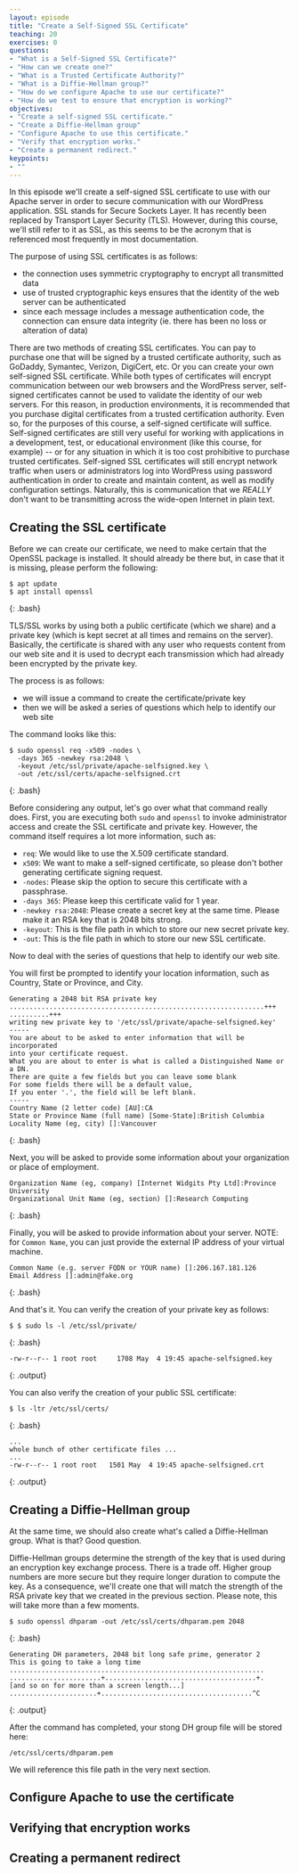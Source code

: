 ```yaml
---
layout: episode
title: "Create a Self-Signed SSL Certificate"
teaching: 20
exercises: 0
questions:
- "What is a Self-Signed SSL Certificate?"
- "How can we create one?"
- "What is a Trusted Certificate Authority?"
- "What is a Diffie-Hellman group?"
- "How do we configure Apache to use our certificate?"
- "How do we test to ensure that encryption is working?"
objectives:
- "Create a self-signed SSL certificate."
- "Create a Diffie-Hellman group"
- "Configure Apache to use this certificate."
- "Verify that encryption works."
- "Create a permanent redirect."
keypoints:
- ""
---
```

In this episode we'll create a self-signed SSL certificate to use with our Apache server in order to secure communication with our WordPress application. SSL stands for Secure Sockets Layer. It has recently been replaced by Transport Layer Security (TLS). However, during this course, we'll still refer to it as SSL, as this seems to be the acronym that is referenced most frequently in most documentation.

The purpose of using SSL certificates is as follows:
- the connection uses symmetric cryptography to encrypt all transmitted data  
- use of trusted cryptographic keys ensures that the identity of the web server can be authenticated
- since each message includes a message authentication code, the connection can ensure data integrity (ie. there has been no loss or alteration of data)

There are two methods of creating SSL certificates. You can pay to purchase one that will be signed by a trusted certificate authority, such as GoDaddy, Symantec, Verizon, DigiCert, etc. Or you can create your own self-signed SSL certificate. While both types of certificates will encrypt communication between our web browsers and the WordPress server, self-signed certificates cannot be used to validate the identity of our web servers. For this reason, in production environments, it is recommended that you purchase digital certificates from a trusted certification authority. Even so, for the purposes of this course, a self-signed certificate will suffice. Self-signed certificates are still very useful for working with applications in a development, test, or educational environment (like this course, for example) -- or for any situation in which it is too cost prohibitive to purchase trusted certificates. Self-signed SSL certificates will still encrypt network traffic when users or administrators log into WordPress using password authentication in order to create and maintain content, as well as modify configuration settings. Naturally, this is communication that we *REALLY* don't want to be transmitting across the wide-open Internet in plain text.


## Creating the SSL certificate
Before we can create our certificate, we need to make certain that the OpenSSL package is installed. It should already be there but, in case that it is missing, please perform the following:  

~~~
$ apt update
$ apt install openssl
~~~
{: .bash}

TLS/SSL works by using both a public certificate (which we share) and a private key (which is kept secret at all times and remains on the server). Basically, the certificate is shared with any user who requests content from our web site and it is used to decrypt each transmission which had already been encrypted by the private key.

The process is as follows:  
- we will issue a command to create the certificate/private key
- then we will be asked a series of questions which help to identify our web site

The command looks like this:  
~~~
$ sudo openssl req -x509 -nodes \
  -days 365 -newkey rsa:2048 \
  -keyout /etc/ssl/private/apache-selfsigned.key \
  -out /etc/ssl/certs/apache-selfsigned.crt
~~~
{: .bash}

Before considering any output, let's go over what that command really does. First, you are executing both `sudo` and `openssl` to invoke administrator access and create the SSL certificate and private key. However, the command itself requires a lot more information, such as:  

- `req`: We would like to use the X.509 certificate standard.
- `x509`: We want to make a self-signed certificate, so please don't bother generating certificate signing request.
- `-nodes`: Please skip the option to secure this certificate with a passphrase.
- `-days 365`: Please keep this certificate valid for 1 year.
- `-newkey rsa:2048`: Please create a secret key at the same time. Please make it an RSA key that is 2048 bits strong.
- `-keyout`: This is the file path in which to store our new secret private key.
- `-out`: This is the file path in which to store our new SSL certificate.  

Now to deal with the series of questions that help to identify our web site.  

You will first be prompted to identify your location information, such as Country, State or Province, and City.

~~~
Generating a 2048 bit RSA private key
................................................................+++
..........+++
writing new private key to '/etc/ssl/private/apache-selfsigned.key'
-----
You are about to be asked to enter information that will be incorporated
into your certificate request.
What you are about to enter is what is called a Distinguished Name or a DN.
There are quite a few fields but you can leave some blank
For some fields there will be a default value,
If you enter '.', the field will be left blank.
-----
Country Name (2 letter code) [AU]:CA
State or Province Name (full name) [Some-State]:British Columbia
Locality Name (eg, city) []:Vancouver
~~~
{: .bash}

Next, you will be asked to provide some information about your organization or place of employment.  

~~~
Organization Name (eg, company) [Internet Widgits Pty Ltd]:Province University
Organizational Unit Name (eg, section) []:Research Computing
~~~
{: .bash}

Finally, you will be asked to provide information about your server. NOTE: for `Common Name`, you can just provide the external IP address of your virtual machine.

~~~
Common Name (e.g. server FQDN or YOUR name) []:206.167.181.126
Email Address []:admin@fake.org
~~~
{: .bash}

And that's it. You can verify the creation of your private key as follows:

~~~
$ $ sudo ls -l /etc/ssl/private/
~~~
{: .bash}  

~~~
-rw-r--r-- 1 root root     1708 May  4 19:45 apache-selfsigned.key
~~~
{: .output}

You can also verify the creation of your public SSL certificate:  

~~~
$ ls -ltr /etc/ssl/certs/
~~~
{: .bash}  

~~~
...
whole bunch of other certificate files ...
...
-rw-r--r-- 1 root root   1501 May  4 19:45 apache-selfsigned.crt
~~~
{: .output}


## Creating a Diffie-Hellman group

At the same time, we should also create what's called a Diffie-Hellman group. What is that? Good question.  

Diffie-Hellman groups determine the strength of the key that is used during an encryption key exchange process. There is a trade off. Higher group numbers are more secure but they require longer duration to compute the key. As a consequence, we'll create one that will match the strength of the RSA private key that we created in the previous section. Please note, this will take more than a few moments.

~~~
$ sudo openssl dhparam -out /etc/ssl/certs/dhparam.pem 2048
~~~
{: .bash}  

~~~
Generating DH parameters, 2048 bit long safe prime, generator 2
This is going to take a long time
................................................................
.......................+......................................+.
[and so on for more than a screen length...]
......................+......................................^C
~~~
{: .output}  

After the command has completed, your stong DH group file will be stored here:

`/etc/ssl/certs/dhparam.pem`

We will reference this file path in the very next section.


## Configure Apache to use the certificate


## Verifying that encryption works


## Creating a permanent redirect
